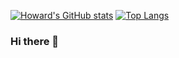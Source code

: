 
[![Howard's GitHub stats](https://github-readme-stats.vercel.app/api?username=h30306&theme=vue-dark)](https://github.com/h30306/github-readme-stats)
[![Top Langs](https://github-readme-stats.vercel.app/api/top-langs/?username=h30306&layout=compact&theme=vue-dark&hide=html)](https://github.com/anuraghazra/github-readme-stats)


### Hi there 👋

<!--
**h30306/h30306** is a ✨ _special_ ✨ repository because its `README.md` (this file) appears on your GitHub profile.

Here are some ideas to get you started:

- 🔭 I’m currently working on ...
- 🌱 I’m currently learning ...
- 👯 I’m looking to collaborate on ...
- 🤔 I’m looking for help with ...
- 💬 Ask me about ...
- 📫 How to reach me: ...
- 😄 Pronouns: ...
- ⚡ Fun fact: ...
-->
